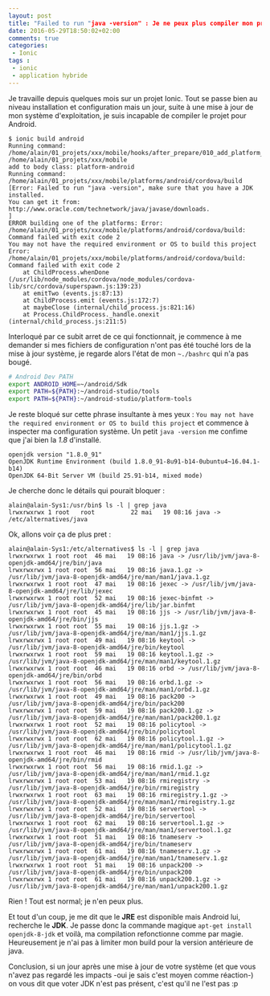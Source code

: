 ```yaml
---
layout: post
title: "Failed to run "java -version" : Je ne peux plus compiler mon projet Ionic"
date: 2016-05-29T18:50:02+02:00
comments: true
categories: 
 - Ionic
tags :
 - ionic
 - application hybride
---
```


Je travaille depuis quelques mois sur un projet Ionic. Tout se passe bien au niveau installation et configuration mais un jour, suite à une mise à jour de mon système d'exploitation, je suis incapable de compiler le projet pour Android.

```
$ ionic build android
Running command: /home/alain/01_projets/xxx/mobile/hooks/after_prepare/010_add_platform_class.js /home/alain/01_projets/xxx/mobile
add to body class: platform-android
Running command: /home/alain/01_projets/xxx/mobile/platforms/android/cordova/build 
[Error: Failed to run "java -version", make sure that you have a JDK installed.
You can get it from: http://www.oracle.com/technetwork/java/javase/downloads.
]
ERROR building one of the platforms: Error: /home/alain/01_projets/xxx/mobile/platforms/android/cordova/build: Command failed with exit code 2
You may not have the required environment or OS to build this project
Error: /home/alain/01_projets/xxx/mobile/platforms/android/cordova/build: Command failed with exit code 2
    at ChildProcess.whenDone (/usr/lib/node_modules/cordova/node_modules/cordova-lib/src/cordova/superspawn.js:139:23)
    at emitTwo (events.js:87:13)
    at ChildProcess.emit (events.js:172:7)
    at maybeClose (internal/child_process.js:821:16)
    at Process.ChildProcess._handle.onexit (internal/child_process.js:211:5)
```

Interloqué par ce subit arret de ce qui fonctionnait, je commence à me demander si mes fichiers de configuration n'ont pas été touché lors de la mise à jour système, je regarde alors l'état de mon `~./bashrc` qui n'a pas bougé.

```bash
# Android Dev PATH
export ANDROID_HOME=~/android/Sdk
export PATH=${PATH}:~/android-studio/tools
export PATH=${PATH}:~/android-studio/platform-tools
```

Je reste bloqué sur cette phrase insultante à mes yeux : `You may not have the required environment or OS to build this project` et commence à inspecter ma configuration système. Un petit `java -version` me confime que j'ai bien la *1.8* d'installé.

```
openjdk version "1.8.0_91"
OpenJDK Runtime Environment (build 1.8.0_91-8u91-b14-0ubuntu4~16.04.1-b14)
OpenJDK 64-Bit Server VM (build 25.91-b14, mixed mode)
```

Je cherche donc le détails qui pourait bloquer :

```
alain@alain-Sys1:/usr/bin$ ls -l | grep java 
lrwxrwxrwx 1 root   root          22 mai   19 08:16 java -> /etc/alternatives/java
```

Ok, allons voir ça de plus pret :

```
alain@alain-Sys1:/etc/alternatives$ ls -l | grep java 
lrwxrwxrwx 1 root root  46 mai   19 08:16 java -> /usr/lib/jvm/java-8-openjdk-amd64/jre/bin/java
lrwxrwxrwx 1 root root  56 mai   19 08:16 java.1.gz -> /usr/lib/jvm/java-8-openjdk-amd64/jre/man/man1/java.1.gz
lrwxrwxrwx 1 root root  47 mai   19 08:16 jexec -> /usr/lib/jvm/java-8-openjdk-amd64/jre/lib/jexec
lrwxrwxrwx 1 root root  52 mai   19 08:16 jexec-binfmt -> /usr/lib/jvm/java-8-openjdk-amd64/jre/lib/jar.binfmt
lrwxrwxrwx 1 root root  45 mai   19 08:16 jjs -> /usr/lib/jvm/java-8-openjdk-amd64/jre/bin/jjs
lrwxrwxrwx 1 root root  55 mai   19 08:16 jjs.1.gz -> /usr/lib/jvm/java-8-openjdk-amd64/jre/man/man1/jjs.1.gz
lrwxrwxrwx 1 root root  49 mai   19 08:16 keytool -> /usr/lib/jvm/java-8-openjdk-amd64/jre/bin/keytool
lrwxrwxrwx 1 root root  59 mai   19 08:16 keytool.1.gz -> /usr/lib/jvm/java-8-openjdk-amd64/jre/man/man1/keytool.1.gz
lrwxrwxrwx 1 root root  46 mai   19 08:16 orbd -> /usr/lib/jvm/java-8-openjdk-amd64/jre/bin/orbd
lrwxrwxrwx 1 root root  56 mai   19 08:16 orbd.1.gz -> /usr/lib/jvm/java-8-openjdk-amd64/jre/man/man1/orbd.1.gz
lrwxrwxrwx 1 root root  49 mai   19 08:16 pack200 -> /usr/lib/jvm/java-8-openjdk-amd64/jre/bin/pack200
lrwxrwxrwx 1 root root  59 mai   19 08:16 pack200.1.gz -> /usr/lib/jvm/java-8-openjdk-amd64/jre/man/man1/pack200.1.gz
lrwxrwxrwx 1 root root  52 mai   19 08:16 policytool -> /usr/lib/jvm/java-8-openjdk-amd64/jre/bin/policytool
lrwxrwxrwx 1 root root  62 mai   19 08:16 policytool.1.gz -> /usr/lib/jvm/java-8-openjdk-amd64/jre/man/man1/policytool.1.gz
lrwxrwxrwx 1 root root  46 mai   19 08:16 rmid -> /usr/lib/jvm/java-8-openjdk-amd64/jre/bin/rmid
lrwxrwxrwx 1 root root  56 mai   19 08:16 rmid.1.gz -> /usr/lib/jvm/java-8-openjdk-amd64/jre/man/man1/rmid.1.gz
lrwxrwxrwx 1 root root  53 mai   19 08:16 rmiregistry -> /usr/lib/jvm/java-8-openjdk-amd64/jre/bin/rmiregistry
lrwxrwxrwx 1 root root  63 mai   19 08:16 rmiregistry.1.gz -> /usr/lib/jvm/java-8-openjdk-amd64/jre/man/man1/rmiregistry.1.gz
lrwxrwxrwx 1 root root  52 mai   19 08:16 servertool -> /usr/lib/jvm/java-8-openjdk-amd64/jre/bin/servertool
lrwxrwxrwx 1 root root  62 mai   19 08:16 servertool.1.gz -> /usr/lib/jvm/java-8-openjdk-amd64/jre/man/man1/servertool.1.gz
lrwxrwxrwx 1 root root  51 mai   19 08:16 tnameserv -> /usr/lib/jvm/java-8-openjdk-amd64/jre/bin/tnameserv
lrwxrwxrwx 1 root root  61 mai   19 08:16 tnameserv.1.gz -> /usr/lib/jvm/java-8-openjdk-amd64/jre/man/man1/tnameserv.1.gz
lrwxrwxrwx 1 root root  51 mai   19 08:16 unpack200 -> /usr/lib/jvm/java-8-openjdk-amd64/jre/bin/unpack200
lrwxrwxrwx 1 root root  61 mai   19 08:16 unpack200.1.gz -> /usr/lib/jvm/java-8-openjdk-amd64/jre/man/man1/unpack200.1.gz
```

Rien ! Tout est normal; je n'en peux plus. 

Et tout d'un coup, je me dit que le **JRE** est disponible mais Android lui, recherche le **JDK**. Je passe donc la commande magique `apt-get install openjdk-8-jdk` et voilà, ma compilation refonctionne comme par magie. Heureusement je n'ai pas à limiter mon build pour la version antérieure de java.

Conclusion, si un jour après une mise à jour de votre système (et que vous n'avez pas regardé les impacts -oui je sais c'est moyen comme réaction-) on vous dit que voter JDK n'est pas présent, c'est qu'il ne l'est pas :p

